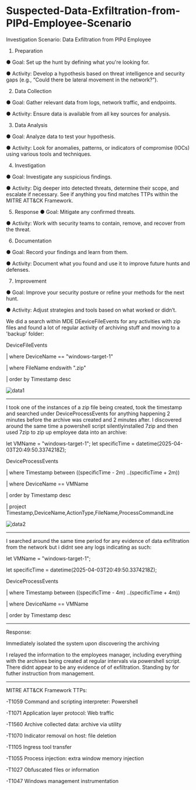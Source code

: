 # Suspected-Data-Exfiltration-from-PIPd-Employee-Scenario
Investigation Scenario: Data Exfiltration from PIPd
Employee


1. Preparation
   
● Goal: Set up the hunt by defining what you're looking for.

● Activity: Develop a hypothesis based on threat intelligence and security gaps (e.g., “Could there be
lateral movement in the network?”).

2. Data Collection

● Goal: Gather relevant data from logs, network traffic, and endpoints.

● Activity: Ensure data is available from all key sources for analysis.

3. Data Analysis
   
● Goal: Analyze data to test your hypothesis.

● Activity: Look for anomalies, patterns, or indicators of compromise (IOCs) using various tools and
techniques.

4. Investigation
   
● Goal: Investigate any suspicious findings.

● Activity: Dig deeper into detected threats, determine their scope, and escalate if necessary. See if
anything you find matches TTPs within the MITRE ATT&CK Framework.

5. Response
● Goal: Mitigate any confirmed threats.

● Activity: Work with security teams to contain, remove, and recover from the threat.

6. Documentation
    
● Goal: Record your findings and learn from them.

● Activity: Document what you found and use it to improve future hunts and defenses.

7. Improvement
    
● Goal: Improve your security posture or refine your methods for the next hunt.

● Activity: Adjust strategies and tools based on what worked or didn’t.

We did a search within MDE DEeviceFileEvents for any activities with zip files and found a lot of regular activity of archiving stuff and moving to a 'backup' folder:

DeviceFileEvents


| where DeviceName == "windows-target-1"


| where FileName endswith ".zip"


| order by Timestamp desc

![data1](https://github.com/user-attachments/assets/cfc7458f-fa27-46b0-b85d-653ca369514e)


-----------

I took one of the instances of a zip file being created, took the timestamp and searched under DeviceProcessEvents for anything happening 2 minutes before the archive was created and 2 minutes after.
I discovered around the same time a powershell script silentlyinstalled 7zip and then used 7zip to zip up employee data into an archive:

let VMName = "windows-target-1";
let specificTime = datetime(2025-04-03T20:49:50.3374218Z);


DeviceProcessEvents


| where Timestamp between ((specificTime - 2m) ..(specificTime + 2m))


| where DeviceName == VMName


| order by Timestamp desc


| project Timestamp,DeviceName,ActionType,FileName,ProcessCommandLine  

![data2](https://github.com/user-attachments/assets/13fab626-c940-4b7d-9365-11d897d9ad27)


------------

I searched around the same time period for any evidence of data exfiltration from the network but i didnt see any logs indicating as such:

let VMName = "windows-target-1";


let specificTime = datetime(2025-04-03T20:49:50.3374218Z);


DeviceProcessEvents


| where Timestamp between ((specificTime - 4m) ..(specificTime + 4m))


| where DeviceName == VMName


| order by Timestamp desc

--------

Response:

Immediately isolated the system upon discovering the archiving 

I relayed the information to the employees manager, including everything with the archives being created at regular intervals via powershell script. There didnt appear to be 
any evidence of of exfiltration. Standing by for futher instruction from management.

--------

MITRE ATT&CK Framework TTPs:


-T1059 Command and scripting interpreter: Powershell


-T1071 Application layer protocol: Web traffic


-T1560 Archive collected data: archive via utility


-T1070 Indicator removal on host: file deletion


-T1105 Ingress tool transfer


-T1055 Process injection: extra window memory injection


-T1027 Obfuscated files or information


-T1047 Windows management instrumentation
